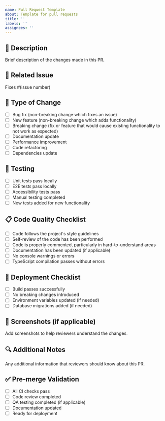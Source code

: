 ```yaml
---
name: Pull Request Template
about: Template for pull requests
title: ''
labels: ''
assignees: ''
---
```


## 📝 Description

Brief description of the changes made in this PR.

## 🔗 Related Issue

Fixes #(issue number)

## 🎯 Type of Change

- [ ] Bug fix (non-breaking change which fixes an issue)
- [ ] New feature (non-breaking change which adds functionality)
- [ ] Breaking change (fix or feature that would cause existing functionality to not work as
      expected)
- [ ] Documentation update
- [ ] Performance improvement
- [ ] Code refactoring
- [ ] Dependencies update

## 🧪 Testing

- [ ] Unit tests pass locally
- [ ] E2E tests pass locally
- [ ] Accessibility tests pass
- [ ] Manual testing completed
- [ ] New tests added for new functionality

## 📋 Code Quality Checklist

- [ ] Code follows the project's style guidelines
- [ ] Self-review of the code has been performed
- [ ] Code is properly commented, particularly in hard-to-understand areas
- [ ] Documentation has been updated (if applicable)
- [ ] No console warnings or errors
- [ ] TypeScript compilation passes without errors

## 🚀 Deployment Checklist

- [ ] Build passes successfully
- [ ] No breaking changes introduced
- [ ] Environment variables updated (if needed)
- [ ] Database migrations added (if needed)

## 📸 Screenshots (if applicable)

Add screenshots to help reviewers understand the changes.

## 🔍 Additional Notes

Any additional information that reviewers should know about this PR.

## ✅ Pre-merge Validation

- [ ] All CI checks pass
- [ ] Code review completed
- [ ] QA testing completed (if applicable)
- [ ] Documentation updated
- [ ] Ready for deployment
